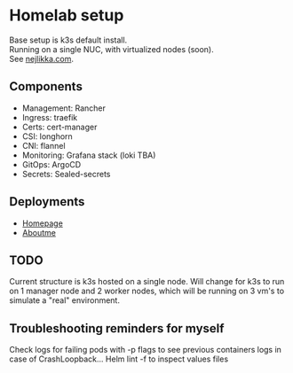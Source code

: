 # Homelab setup
Base setup is k3s default install.\
Running on a single NUC, with virtualized nodes (soon).\
See [nejlikka.com](https://nejlikka.com).

## Components
 - Management: Rancher
 - Ingress: traefik
 - Certs: cert-manager
 - CSI: longhorn
 - CNI: flannel
 - Monitoring: Grafana stack (loki TBA)
 - GitOps: ArgoCD
 - Secrets: Sealed-secrets

## Deployments
 - [Homepage](https://github.com/pontusc/homepage)
 - [Aboutme](https://github.com/pontusc/aboutme)

## TODO
Current structure is k3s hosted on a single node. Will change for k3s to run on 1 manager node and 2 worker nodes, which will be running on 3 vm's to simulate a "real" environment. 

## Troubleshooting reminders for myself
Check logs for failing pods with -p flags to see previous containers logs in case of CrashLoopback...
Helm lint -f to inspect values files
